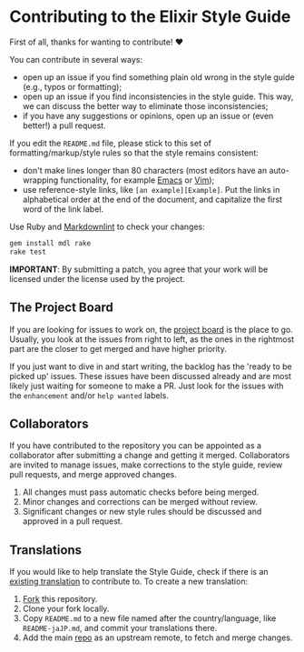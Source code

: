 # Contributing to the Elixir Style Guide

First of all, thanks for wanting to contribute! :heart:

You can contribute in several ways:

* open up an issue if you find something plain old wrong in the style guide
  (e.g., typos or formatting);
* open up an issue if you find inconsistencies in the style guide. This way, we
  can discuss the better way to eliminate those inconsistencies;
* if you have any suggestions or opinions, open up an issue or (even better!) a
  pull request.

If you edit the `README.md` file, please stick to this set of
formatting/markup/style rules so that the style remains consistent:

* don't make lines longer than 80 characters (most editors have an auto-wrapping
  functionality, for example [Emacs][Emacs LineWrap] or [Vim][Vim word wrap]);
* use reference-style links, like `[an example][Example]`. Put the links in
  alphabetical order at the end of the document, and capitalize the first word
  of the link label.

Use Ruby and [Markdownlint] to check your changes:

```sh
gem install mdl rake
rake test
```

**IMPORTANT**: By submitting a patch, you agree that your work will be
licensed under the license used by the project.

## The Project Board

If you are looking for issues to work on, the [project board][Project KanBan]
is the place to go. Usually, you look at the issues from right to left, as
the ones in the rightmost part are the closer to get merged and have higher
priority.

If you just want to dive in and start writing, the backlog has the
'ready to be picked up' issues. These issues have been discussed already and
are most likely just waiting for someone to make a PR. Just look for the
issues with the `enhancement` and/or `help wanted` labels.

## Collaborators

If you have contributed to the repository you can be appointed as a collaborator
after submitting a change and getting it merged. Collaborators are invited to
manage issues, make corrections to the style guide, review pull requests, and
merge approved changes.

1. All changes must pass automatic checks before being merged.
1. Minor changes and corrections can be merged without review.
1. Significant changes or new style rules should be discussed and approved in a
   pull request.

## Translations

If you would like to help translate the Style Guide, check if there is
an [existing translation][Translations] to contribute to. To create a new
translation:

1. [Fork] this repository.
1. Clone your fork locally.
1. Copy `README.md` to a new file named after the country/language, like
   `README-jaJP.md`, and commit your translations there.
1. Add the main [repo][Repo] as an upstream remote, to fetch and merge changes.

<!-- Links -->
[Emacs LineWrap]: http://emacswiki.org/emacs/LineWrap
[Fork]: https://github.com/christopheradams/elixir_style_guide#fork-destination-box
[Markdownlint]: https://github.com/mivok/markdownlint
[Project KanBan]: https://github.com/christopheradams/elixir_style_guide/projects/1
[Repo]: https://github.com/christopheradams/elixir_style_guide.git
[Translations]: README.md#translations
[Vim word wrap]: http://vim.wikia.com/wiki/Automatic_word_wrapping
